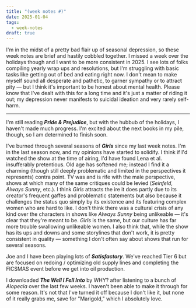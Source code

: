 ```yaml
---
title: "(week notes #)"
date: 2025-01-04
tags:
  - week-notes
draft: true
---
```

I'm in the midst of a pretty bad flair up of seasonal depression, so these week notes are brief and hastily cobbled together. I missed a week over the holidays though and I want to be more consistent in 2025. I see lots of folks compiling yearly wrap ups and resolutions, but I'm struggling with basic tasks like getting out of bed and eating right now. I don't mean to make myself sound all desperate and pathetic, to garner sympathy or to attract pity — but I think it's important to be honest about mental health. Please know that I've dealt with this for a long time and it's just a matter of riding it out; my depression never manifests to suicidal ideation and very rarely self-harm.

---
 I'm still reading **_Pride & Prejudice_**, but with the hubbub of the holidays, I haven't made much progress. I'm excited about the next books in my pile, though, so I am determined to finish soon.
 
I've burned through several seasons of **_Girls_** since my last week notes. I'm in the last season now, and my opinions have started to solidify. I think if I'd watched the show at the time of airing, I'd have found Lena et al. insufferably pretentious. Old age has softened me; instead I find it a charming (though still deeply problematic and limited in the perspectives it represents) contra point. TV was and is rife with the male perspective, shows at which many of the same critiques could be levied (_Seinfeld_, _Always Sunny_, etc.). I think _Girls_ attracts the ire it does partly due to its creator's frequent gaffes and problematic statements but also because it challenges the status quo simply by its existence and its featuring complex women who are hard to like. I don't think there was a cultural crisis of any kind over the characters in shows like _Always Sunny_ being unlikeable — it's clear that they're meant to be. _Girls_ is the same, but our culture has far more trouble swallowing unlikeable women. I also think that, while the show has its ups and downs and some storylines that don't work, it is pretty consistent in quality — something I don't often say about shows that run for several seasons.

Joe and I have been playing lots of **_Satisfactory_**. We've reached Tier 6 but are focused on redoing / optimizing old supply lines and completing the FICSMAS event before we get into oil production.

I downloaded *__The Well I Fell Into__* by WHY? after listening to a bunch of _Alopecia_ over the last few weeks. I haven't been able to make it through for some reason. It's not that I've turned it off because I don't like it, but none of it really grabs me, save for "Marigold," which I absolutely love.